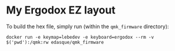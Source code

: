 # My Ergodox EZ layout

To build the hex file, simply run (within the `qmk_firmware` directory):

```
docker run -e keymap=lebedev -e keyboard=ergodox --rm -v $('pwd'):/qmk:rw edasque/qmk_firmware
```

